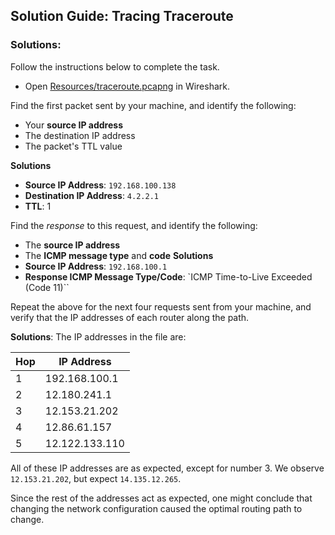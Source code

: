 ## Solution Guide: Tracing Traceroute



### Solutions: 

Follow the instructions below to complete the task.
- Open [Resources/traceroute.pcapng](Resources/traceroute.pcapng) in Wireshark.

Find the first packet sent by your machine, and identify the following:
  - Your **source IP address**
  - The destination IP address
  - The packet's TTL value

**Solutions**
- **Source IP Address**: `192.168.100.138`
- **Destination IP Address**: `4.2.2.1`
- **TTL**: 1

Find the _response_ to this request, and identify the following:
  - The **source IP address**
  - The **ICMP message type** and **code**
**Solutions**
- **Source IP Address**: `192.168.100.1 `
- **Response ICMP Message Type/Code**: `ICMP Time-to-Live Exceeded (Code 11)``


Repeat the above for the next four requests sent from your machine, and verify that the IP addresses of each router along the path.

 **Solutions**: The IP addresses in the file are:

| **Hop** | **IP Address** |
|---------|----------------|
| 1       | 192.168.100.1  |
| 2       | 12.180.241.1   |
| 3       | 12.153.21.202  |
| 4       | 12.86.61.157   |
| 5       | 12.122.133.110 |

All of these IP addresses are as expected, except for number 3. We observe `12.153.21.202`, but expect `14.135.12.265`.

Since the rest of the addresses act as expected, one might conclude that changing the network configuration caused the optimal routing path to change.
